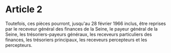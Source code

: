 # Article 2

Toutefois, ces pièces pourront, jusqu'au 28 février 1966 inclus, être reprises par le receveur général des finances de la Seine, le payeur général de la Seine, les trésoriers-payeurs généraux, les receveurs particuliers des finances, les trésoriers principaux, les receveurs percepteurs et les percepteurs.
